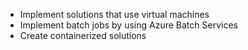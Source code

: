 - Implement solutions that use virtual machines
- Implement batch jobs by using Azure Batch Services
- Create containerized solutions
